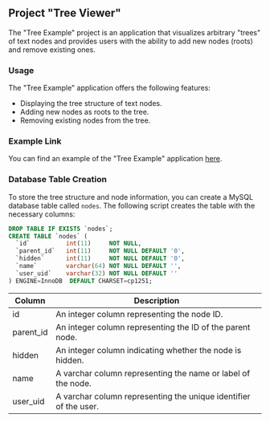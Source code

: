 ## Project "Tree Viewer"

The "Tree Example" project is an application that visualizes arbitrary "trees" of text nodes and provides users with the ability to add new nodes (roots) and remove existing ones.

### Usage

The "Tree Example" application offers the following features:

- Displaying the tree structure of text nodes.
- Adding new nodes as roots to the tree.
- Removing existing nodes from the tree.

### Example Link

You can find an example of the "Tree Example" application [here](https://wizxpert.net/solid/).

### Database Table Creation

To store the tree structure and node information, you can create a MySQL database table called `nodes`. The following script creates the table with the necessary columns:

```sql
DROP TABLE IF EXISTS `nodes`;
CREATE TABLE `nodes` (
  `id`          int(11)     NOT NULL,
  `parent_id`   int(11)     NOT NULL DEFAULT '0',
  `hidden`      int(11)     NOT NULL DEFAULT '0',
  `name`        varchar(64) NOT NULL DEFAULT '',
  `user_uid`    varchar(32) NOT NULL DEFAULT ''
) ENGINE=InnoDB  DEFAULT CHARSET=cp1251;

```

| Column    | Description                                                     |
|-----------|-----------------------------------------------------------------|
| id        | An integer column representing the node ID.                     |
| parent_id | An integer column representing the ID of the parent node.        |
| hidden    | An integer column indicating whether the node is hidden.         |
| name      | A varchar column representing the name or label of the node.     |
| user_uid  | A varchar column representing the unique identifier of the user. |

